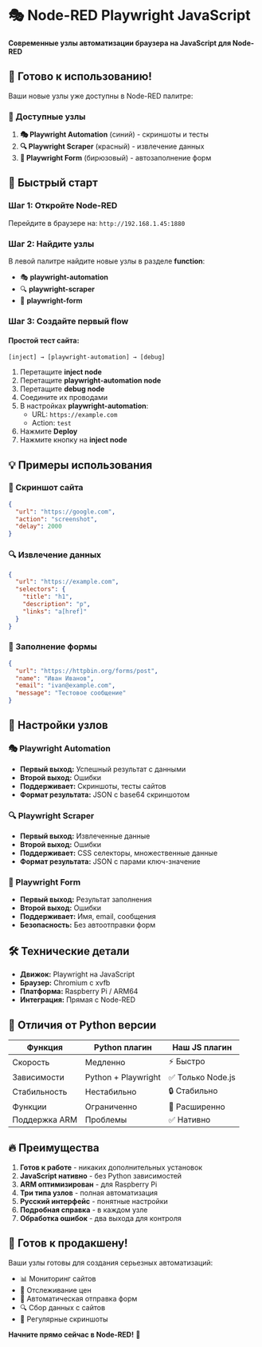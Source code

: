 # 🎭 Node-RED Playwright JavaScript

**Современные узлы автоматизации браузера на JavaScript для Node-RED**

## 🚀 Готово к использованию!

Ваши новые узлы уже доступны в Node-RED палитре:

### 🌟 Доступные узлы

1. **🎭 Playwright Automation** (синий) - скриншоты и тесты
2. **🔍 Playwright Scraper** (красный) - извлечение данных
3. **📝 Playwright Form** (бирюзовый) - автозаполнение форм

## 🎯 Быстрый старт

### Шаг 1: Откройте Node-RED
Перейдите в браузере на: `http://192.168.1.45:1880`

### Шаг 2: Найдите узлы
В левой палитре найдите новые узлы в разделе **function**:
- 🎭 **playwright-automation**
- 🔍 **playwright-scraper** 
- 📝 **playwright-form**

### Шаг 3: Создайте первый flow

#### Простой тест сайта:
```
[inject] → [playwright-automation] → [debug]
```

1. Перетащите **inject node**
2. Перетащите **playwright-automation node** 
3. Перетащите **debug node**
4. Соедините их проводами
5. В настройках **playwright-automation**:
   - URL: `https://example.com`
   - Action: `test`
6. Нажмите **Deploy**
7. Нажмите кнопку на **inject node**

## 💡 Примеры использования

### 📸 Скриншот сайта
```json
{
  "url": "https://google.com",
  "action": "screenshot",
  "delay": 2000
}
```

### 🔍 Извлечение данных
```json
{
  "url": "https://example.com",
  "selectors": {
    "title": "h1",
    "description": "p",
    "links": "a[href]"
  }
}
```

### 📝 Заполнение формы
```json
{
  "url": "https://httpbin.org/forms/post",
  "name": "Иван Иванов",
  "email": "ivan@example.com",
  "message": "Тестовое сообщение"
}
```

## 🔧 Настройки узлов

### 🎭 Playwright Automation
- **Первый выход:** Успешный результат с данными
- **Второй выход:** Ошибки
- **Поддерживает:** Скриншоты, тесты сайтов
- **Формат результата:** JSON с base64 скриншотом

### 🔍 Playwright Scraper  
- **Первый выход:** Извлеченные данные
- **Второй выход:** Ошибки
- **Поддерживает:** CSS селекторы, множественные данные
- **Формат результата:** JSON с парами ключ-значение

### 📝 Playwright Form
- **Первый выход:** Результат заполнения
- **Второй выход:** Ошибки  
- **Поддерживает:** Имя, email, сообщения
- **Безопасность:** Без автоотправки форм

## 🛠️ Технические детали

- **Движок:** Playwright на JavaScript
- **Браузер:** Chromium с xvfb
- **Платформа:** Raspberry Pi / ARM64
- **Интеграция:** Прямая с Node-RED

## 🎯 Отличия от Python версии

| Функция | Python плагин | Наш JS плагин |
|---------|---------------|---------------|
| Скорость | Медленно | ⚡ Быстро |
| Зависимости | Python + Playwright | ✅ Только Node.js |
| Стабильность | Нестабильно | 🔒 Стабильно |
| Функции | Ограниченно | 🚀 Расширенно |
| Поддержка ARM | Проблемы | ✅ Нативно |

## 🔥 Преимущества

1. **Готов к работе** - никаких дополнительных установок
2. **JavaScript нативно** - без Python зависимостей  
3. **ARM оптимизирован** - для Raspberry Pi
4. **Три типа узлов** - полная автоматизация
5. **Русский интерфейс** - понятные настройки
6. **Подробная справка** - в каждом узле
7. **Обработка ошибок** - два выхода для контроля

## 🚀 Готов к продакшену!

Ваши узлы готовы для создания серьезных автоматизаций:
- 📊 Мониторинг сайтов  
- 🛒 Отслеживание цен
- 📧 Автоматическая отправка форм
- 🔍 Сбор данных с сайтов
- 📸 Регулярные скриншоты

**Начните прямо сейчас в Node-RED!** 🎉 